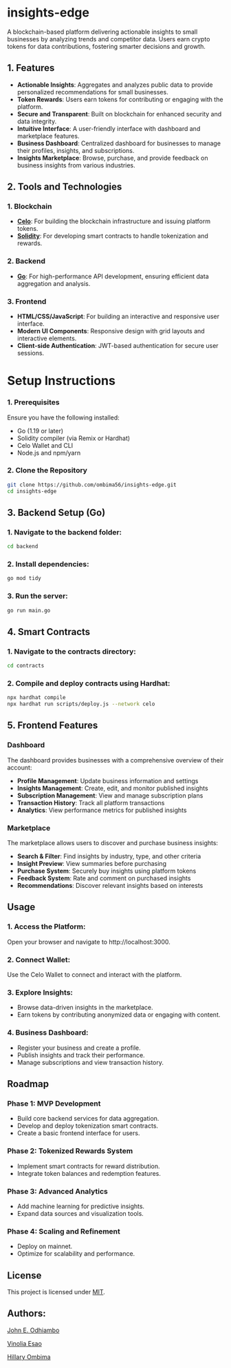 # insights-edge
A blockchain-based platform delivering actionable insights to small businesses by analyzing trends and competitor data. Users earn crypto tokens for data contributions, fostering smarter decisions and growth.

##  1. Features  
- **Actionable Insights**: Aggregates and analyzes public data to provide personalized recommendations for small businesses.  
- **Token Rewards**: Users earn tokens for contributing or engaging with the platform.  
- **Secure and Transparent**: Built on blockchain for enhanced security and data integrity.  
- **Intuitive Interface**: A user-friendly interface with dashboard and marketplace features.
- **Business Dashboard**: Centralized dashboard for businesses to manage their profiles, insights, and subscriptions.
- **Insights Marketplace**: Browse, purchase, and provide feedback on business insights from various industries.

## 2. Tools and Technologies  

### **1. Blockchain**
- **[Celo](https://celo.org/)**: For building the blockchain infrastructure and issuing platform tokens.  
- **[Solidity](https://soliditylang.org/)**: For developing smart contracts to handle tokenization and rewards.  

### **2. Backend**
- **[Go](https://go.dev/)**: For high-performance API development, ensuring efficient data aggregation and analysis.  

### **3. Frontend**
- **HTML/CSS/JavaScript**: For building an interactive and responsive user interface.
- **Modern UI Components**: Responsive design with grid layouts and interactive elements.
- **Client-side Authentication**: JWT-based authentication for secure user sessions.

# Setup Instructions  

### **1. Prerequisites**  
Ensure you have the following installed:  
- Go (1.19 or later)  
- Solidity compiler (via Remix or Hardhat)  
- Celo Wallet and CLI  
- Node.js and npm/yarn  

### **2. Clone the Repository**  
```bash
git clone https://github.com/ombima56/insights-edge.git
cd insights-edge
```

## 3. Backend Setup (Go)

### 1. Navigate to the backend folder:
```sh
cd backend
```

### 2. Install dependencies:
```sh
go mod tidy
```

### 3. Run the server:
```sh
go run main.go
```

## 4. Smart Contracts

### 1. Navigate to the contracts directory:
```sh
cd contracts
```

### 2. Compile and deploy contracts using Hardhat:
```sh
npx hardhat compile
npx hardhat run scripts/deploy.js --network celo
```

## 5. Frontend Features

### Dashboard
The dashboard provides businesses with a comprehensive overview of their account:

- **Profile Management**: Update business information and settings
- **Insights Management**: Create, edit, and monitor published insights
- **Subscription Management**: View and manage subscription plans
- **Transaction History**: Track all platform transactions
- **Analytics**: View performance metrics for published insights

### Marketplace
The marketplace allows users to discover and purchase business insights:

- **Search & Filter**: Find insights by industry, type, and other criteria
- **Insight Preview**: View summaries before purchasing
- **Purchase System**: Securely buy insights using platform tokens
- **Feedback System**: Rate and comment on purchased insights
- **Recommendations**: Discover relevant insights based on interests

## Usage
### 1. Access the Platform:
Open your browser and navigate to http://localhost:3000.

### 2. Connect Wallet:
Use the Celo Wallet to connect and interact with the platform.

### 3. Explore Insights:
-    Browse data-driven insights in the marketplace.
-    Earn tokens by contributing anonymized data or engaging with content.

### 4. Business Dashboard:
-    Register your business and create a profile.
-    Publish insights and track their performance.
-    Manage subscriptions and view transaction history.

## Roadmap
### Phase 1: MVP Development

-    Build core backend services for data aggregation.
-    Develop and deploy tokenization smart contracts.
-    Create a basic frontend interface for users.

### Phase 2: Tokenized Rewards System

-    Implement smart contracts for reward distribution.
-    Integrate token balances and redemption features.

### Phase 3: Advanced Analytics

-    Add machine learning for predictive insights.
-    Expand data sources and visualization tools.

### Phase 4: Scaling and Refinement

-    Deploy on mainnet.
-    Optimize for scalability and performance.

## License

This project is licensed under [MIT](https://github.com/Adamur-Tribe/insights-edge/blob/main/LICENSE).

## Authors:
[John E. Odhiambo](https://github.com/johneliud)

[Vinolia Esao](https://github.com/Vinolia-E)

[Hillary Ombima](https://github.com/ombima56)
